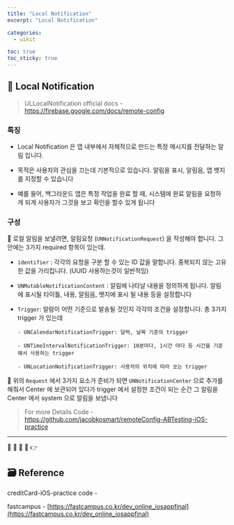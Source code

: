 ```yaml
---
title: "Local Notification"
excerpt: "Local Notification"

categories:
  - uikit

toc: true
toc_sticky: true
---
```


## 🔷 Local Notification

> ULLocalNotification official docs - https://firebase.google.com/docs/remote-config

### 특징

- Local Notification 은 앱 내부에서 자체적으로 만드는 특정 메시지를 전달하는 알림 입니다.

- 목적은 사용자의 관심을 끄는데 기본적으로 있습니다. 알림을 표시, 알림음, 앱 뱃지를 지정할 수 있습니다

- 예를 들어, 백그라운드 앱은 특정 작업을 완료 할 때, 시스템에 완료 알림을 요청하게 되게 사용자가 그것을 보고 확인을 할수 있게 됩니다

### 구성

📌 로컬 알림을 보낼려면, 알림요청 (`UNNotificationRequest`) 을 작성해야 합니다. 그 안에는 3가지 required 항목이 있는데.

- `identifier` : 각각의 요청을 구분 할 수 있는 ID 값을 말합니다. 중복되지 않는 고유한 값을 가리킵니다. (UUID 사용하는것이 일반적임)

- `UNMutableNotificationContent` : 알림에 나타날 내용을 정의하게 됩니다. 알림에 표시될 타이틀, 내용, 알림음, 뱃지에 표시 될 내용 등을 설정합니다

- `Trigger`: 알람이 어떤 기준으로 발송될 것인지 각각의 조건을 설정합니다. 총 3가지 trigger 가 있는데

      - UNCalendarNotificationTrigger: 달력, 날짜 기준의 trigger

      - UNTimeIntervalNotificationTrigger: 10분마다, 1시간 마다 등 시간을 기준해서 사용하는 trigger

      - UNLocationNotificationTrigger: 사용자의 위치에 따라 쏘는 trigger

📌 위의 `Request` 에서 3가지 요소가 준비가 되면 `UNNotificationCenter` 으로 추가를 해줘서 Center 에 보관되어 있다가 trigger 에서 설정한 조건이 되는 순간 그 알림을 Center 에서 system 으로 알림을 보냅니다

> For more Details Code - https://github.com/jacobkosmart/remoteConfig-ABTesting-iOS-practice

---

🔶 🔷 📌 🔑 👉

## 🗃 Reference

creditCard-iOS-practice code - []()

fastcampus - [https://fastcampus.co.kr/dev_online_iosappfinal](https://fastcampus.co.kr/dev_online_iosappfinal)
